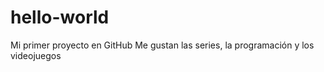 # hello-world
Mi primer proyecto en GitHub
Me gustan las series, la programación y los videojuegos 
